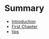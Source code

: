 # Summary

* [Introduction](README.md)
* [First Chapter](chapter1.md)
* [tips](xue-xi-zong-jie.md)

